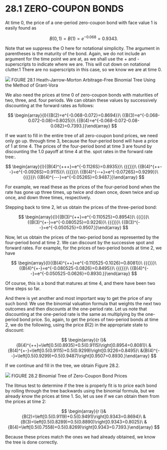 # 28.1 ZERO-COUPON BONDS

At time 0, the price of a one-period zero-coupon bond with face value 1 is easily found as

$$
B(0,1)=B(1)=e^{-0.068}=0.9343.
$$

Note that we suppress the O here for notational simplicity. The argument in parentheses is the maturity of the bond. Again, we do not include an argument for the time point we are at, as we shall use the $+$ and - superscripts to indicate where we are. This will cut down on notational clutter.1 There are no superscripts in this case, so we know we are at time 0.

![](259ff24b50186e6b4dfa8101b58b57b15c6504bb497192c6159bb2350734dd05.jpg)
FGURE 28.1 Heath-Jarrow-Morton Arbitrage-Free Binomial Tree Using the Method of Grant-Vora

We also need the prices at time 0 of zero-coupon bonds with maturities of two, three, and. four periods. We can obtain these values by successively discounting at the forward rates as follows:

$$
\begin{array}{l}{{B(2)=e^{-0.068-0.072}=0.8694}}\ {{B(3)=e^{-0.068-0.072-0.08}=0.8025}}\ {{B(4)=e^{-0.068-0.072-0.08-0.082}=0.7393.}}\end{array}
$$

If we want to fill in the entire tree of all zero-coupon bond prices, we need only go up. through time 3, because the four-period bond will have a price of 1 at time 4. The prices of the four-period bond at time 3 are found by discounting the 1.0 payoff at time 4 at the. spot rates in the forward rate tree:.

$$
\begin{array}{l}{{B(4)^{+++}=e^{-0.1126S}=0.8935}}\ {{{}}}\ {{B(4)^{++--}=e^{-0.0926S}=0.9115}}\ {{{}}}\ {{B(4)^{--+}=e^{-0.0726S}=0.9299}}\ {{{}}}\ {{B(4)^{---}=e^{-0.0526S}=0.9487.}}\end{array}
$$

For example, we read these as the prices of the four-period bond when the rate has gone up three times, up twice and down once, down twice and up once, and down three times, respectively.

Stepping back to time 2, let us obtain the prices of the three-period bond:

$$
\begin{array}{l}{{B(3)^{++}=e^{-0.110525}=0.8954}}\ {{{}}}\ {{B(3)^{+-}=e^{-0.080525}=0.9226}}\ {{{}}}\ {{B(3)^{--}=e^{-0.050525}=0.9507.}}\end{array}
$$

Now, let us obtain the prices of the two-period bond as represented by the four-period bond at time 2. We can discount by the successive spot and forward rates. For example, for the prices of two-period bonds at time 2, we have

$$
\begin{array}{l}{{B(4)^{++}=e^{-0.110525-0.1026}=0.8081}}\ {{{}}}\ {{B(4)^{+-}=e^{-0.080525-0.0826}=0.8495}}\ {{{}}}\ {{B(4)^{--}=e^{-0.050525-0.0626}=0.8930.}}\end{array}
$$

Of course, this is a bond that matures at time 4, and there have been two time steps so far.

And there is yet another and most important way to get the price of any such bond: We use the binomial valuation formula that weights the next two outcomes and then discounts at the one-period rate. Let us note that discounting at the one-period rate is the same as multiplying by the one-period bond price. So, again, to get the prices of two-period bonds at time 2, we do the following, using the price $B(2)$ in the appropriate state to discount:

$$
\begin{array}{r l}&{B(4)^{++}=\left[0.5(0.8935)+0.5(0.9115)\right]0.8954=0.8081}\ &{B(4)^{+-}=\left[0.5(0.9115)+0.5(0.9299)\right]0.9226=0.8495}\ &{B(4)^{--}=\left[0.5(0.9299)+0.5(0.9487)\right]0.9507=0.8930.}\end{array}
$$

If we continue and fill in the tree, we obtain Figure 28.2.

![](f55e75eee39cb4a5be3273a83da89da135f6e113274abde0a0d4864ff4741fc2.jpg)
FIGURE 28.2 Binomial Tree of Zero-Coupon Bond Prices

The litmus test to determine if the tree is properly fit is to price each bond by rolling through the tree backwards using the binomial formula, but we already know the prices at time 1. So, let us see if we can obtain them from the prices at time 2:

$$
\begin{array}{r l}&{B(2)=\left[0.5(0.9119)+0.5(0.9491)\right]0.9343=0.8694}\ &{B(3)=\left[0.5(0.8289)+0.5(0.8890)\right]0.9343=0.8025}\ &{B(4)=\left[0.5(0.7558)+0.5(0.8269)\right]0.9343=0.7393.}\end{array}
$$

Because these prices match the ones we had already obtained, we know the tree is done correctly.
